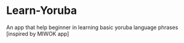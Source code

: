 # Learn-Yoruba
An app that help beginner in learning basic yoruba language phrases [inspired by MIWOK app]
